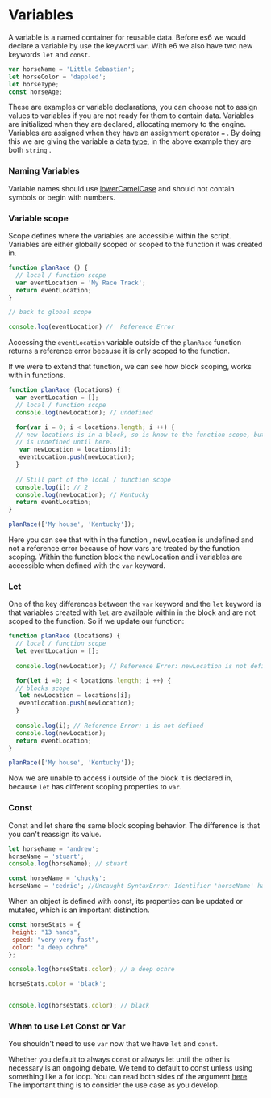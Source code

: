 # Variables

A variable is a named container for reusable data. Before es6 we would declare a variable by use the keyword `var`. With e6 we also have two new keywords `let` and `const`. 

```javascript
var horseName = 'Little Sebastian';
let horseColor = 'dappled';
let horseType; 
const horseAge; 
```

These are examples or variable declarations, you can choose not to assign values to variables if you are not ready for them to contain data. Variables are initialized when they are declared, allocating memory to the engine. Variables are assigned when they have an assignment operator `=` . By doing this we are giving the variable a data [type](types-data-types.md), in the above example they are both `string` .

### Naming Variables

Variable names should use [lowerCamelCase](https://eslint.org/docs/rules/camelcase) and should not contain symbols or begin with numbers.

### Variable scope

Scope defines where the variables are accessible within the script. Variables are either globally scoped or scoped to the function it was created in. 

```javascript
function planRace () { 
  // local / function scope
  var eventLocation = 'My Race Track';
  return eventLocation;
}

// back to global scope

console.log(eventLocation) //  Reference Error 
```

Accessing the `eventLocation` variable outside of the `planRace` function returns a reference error because it is only scoped to the function.

If we were to extend that function, we can see how block scoping, works with in functions.

```javascript
function planRace (locations) { 
  var eventLocation = [];
  // local / function scope
  console.log(newLocation); // undefined

  for(var i = 0; i < locations.length; i ++) {
  // new locations is in a block, so is know to the function scope, but
  // is undefined until here.
   var newLocation = locations[i];
   eventLocation.push(newLocation);  
  }
  
  // Still part of the local / function scope
  console.log(i); // 2
  console.log(newLocation); // Kentucky
  return eventLocation;
}

planRace(['My house', 'Kentucky']);
```

Here you can see that with in the function , newLocation is undefined and not a reference error because of how vars are treated by the function scoping. Within the function block the newLocation and i variables are accessible when defined with the `var` keyword.

### Let

One of the key differences between the `var` keyword and the `let` keyword is that variables created with `let` are available within in the block and are not scoped to the function. So if we update our function: 

```javascript
function planRace (locations) { 
  // local / function scope
  let eventLocation = [];
  
  console.log(newLocation); // Reference Error: newLocation is not defined

  for(let i =0; i < locations.length; i ++) {
  // blocks scope
   let newLocation = locations[i];
   eventLocation.push(newLocation);  
  }
  
  console.log(i); // Reference Error: i is not defined
  console.log(newLocation); 
  return eventLocation;
}

planRace(['My house', 'Kentucky']);
```

Now we are unable to access i outside of the block it is declared in, because `let` has different scoping properties to `var`. 

### Const

Const and let share the same block scoping behavior. The difference is that you can't reassign its value.

```javascript
let horseName = 'andrew';
horseName = 'stuart'; 
console.log(horseName); // stuart

const horseName = 'chucky';
horseName = 'cedric'; //Uncaught SyntaxError: Identifier 'horseName' has already been declared 
```

When an object is defined with const, its properties can be updated or mutated, which is an important distinction.

```javascript
const horseStats = {
 height: "13 hands",
 speed: "very very fast",
 color: "a deep ochre"
};

console.log(horseStats.color); // a deep ochre

horseStats.color = 'black';


console.log(horseStats.color); // black
```



### When to use Let Const or Var

You shouldn't need to use `var` now that we have `let` and `const`. 

Whether you default to always const or always let until the other is necessary is an ongoing debate. We tend to default to const unless using something like a for loop. You can read both sides of the argument [here](https://css-tricks.com/let-vs-const/). The important thing is to consider the use case as you develop.


